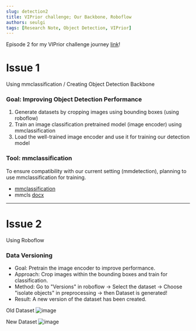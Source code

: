```yaml
---
slug: detection2
title: VIPrior challenge; Our Backbone, Roboflow
authors: seulgi
tags: [Research Note, Object Detection, VIPrior]
---
```



Episode 2 for my VIPrior challenge journey [link](https://vipriors.github.io/)!

<!--truncate-->


# Issue 1
Using mmclassification / Creating Object Detection Backbone


### Goal: Improving Object Detection Performance
1. Generate datasets by cropping images using bounding boxes (using roboflow)
2. Train an image classification pretrained model (image encoder) using mmclassification
3. Load the well-trained image encoder and use it for training our detection model


### Tool: mmclassification
To ensure compatibility with our current setting (mmdetection), planning to use mmclassification for training.
- [mmclassification](https://github.com/open-mmlab/mmclassification)
- mmcls [docx](https://mmclassification.readthedocs.io/en/latest/getting_started.html)



---

# Issue 2
Using Roboflow


### Data Versioning 
- Goal: Pretrain the image encoder to improve performance.
- Approach: Crop images within the bounding boxes and train for classification.
- Method: Go to "Versions" in roboflow -> Select the dataset -> Choose "isolate objects" in preprocessing -> then Dataset is generated!
- Result: A new version of the dataset has been created.


Old Dataset
![image](https://user-images.githubusercontent.com/46152199/186087436-e585a3cd-b621-4c8c-b660-01c7f84372fd.png)


New Dataset
![image](https://user-images.githubusercontent.com/46152199/186086783-e6408c69-2aa5-4dd8-ad17-caba034a358c.png)